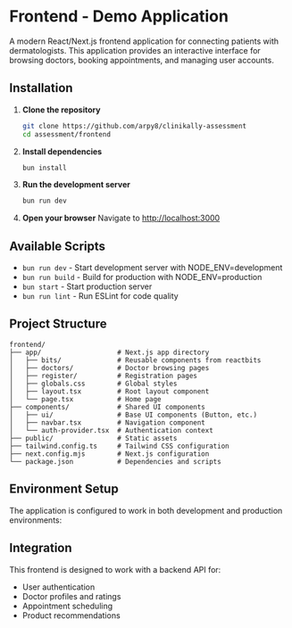 # Frontend - Demo Application

A modern React/Next.js frontend application for connecting patients with dermatologists. This application provides an interactive interface for browsing doctors, booking appointments, and managing user accounts.

## Installation

1. **Clone the repository**
   ```bash
   git clone https://github.com/arpy8/clinikally-assessment
   cd assessment/frontend
   ```

2. **Install dependencies**
   ```bash
   bun install
   ```

3. **Run the development server**
   ```bash
   bun run dev
   ```

4. **Open your browser**
   Navigate to [http://localhost:3000](http://localhost:3000)

## Available Scripts

- `bun run dev` - Start development server with NODE_ENV=development
- `bun run build` - Build for production with NODE_ENV=production
- `bun start` - Start production server
- `bun run lint` - Run ESLint for code quality

## Project Structure

```
frontend/
├── app/                   # Next.js app directory
│   ├── bits/              # Reusable components from reactbits
│   ├── doctors/           # Doctor browsing pages
│   ├── register/          # Registration pages
│   ├── globals.css        # Global styles
│   ├── layout.tsx         # Root layout component
│   └── page.tsx           # Home page
├── components/            # Shared UI components
│   ├── ui/                # Base UI components (Button, etc.)
│   ├── navbar.tsx         # Navigation component
│   └── auth-provider.tsx  # Authentication context
├── public/                # Static assets
├── tailwind.config.ts     # Tailwind CSS configuration
├── next.config.mjs        # Next.js configuration
└── package.json           # Dependencies and scripts
```

## Environment Setup

The application is configured to work in both development and production environments:

## Integration

This frontend is designed to work with a backend API for:
- User authentication
- Doctor profiles and ratings
- Appointment scheduling
- Product recommendations